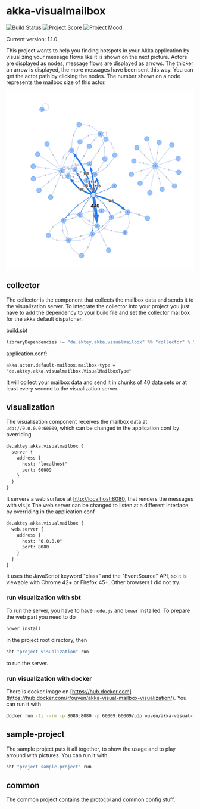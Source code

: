 # akka-visualmailbox

[![Build Status](https://travis-ci.org/ouven/akka-visualmailbox.svg?branch=master)](https://travis-ci.org/ouven/akka-visualmailbox)
[![Project Score](https://img.shields.io/badge/Project%20Score-%F0%9F%92%A9-brightgreen.svg)](https://img.shields.io)
[![Project Mood](https://img.shields.io/badge/Project%20Mood-%F0%9F%98%84-brightgreen.svg)](https://img.shields.io)

Current version: 1.1.0

This project wants to help you finding hotspots in your Akka application by visualizing your message flows
like it is shown on the next picture. Actors are displayed as nodes, message flows are displayed as arrows.
The thicker an arrow is displayed, the more messages have been sent this way. You can get the actor path by
clicking the nodes. The number shown on a node represents the mailbox size of this actor.   

![sample flow](./sample.png)

## collector
The collector is the component that collects the mailbox data and sends it to the visualization server.
To integrate the collector into your project you just have to add the dependency to your build file 
and set the collector mailbox for the akka default dispatcher.

build.sbt
```sbt
libraryDependencies += "de.aktey.akka.visualmailbox" %% "collector" % "1.1.0"
``` 

application.conf:
```
akka.actor.default-mailbox.mailbox-type = "de.aktey.akka.visualmailbox.VisualMailboxType"
```

It will collect your mailbox data and send it in chunks of 40 data sets or at least every second to the visualization server. 

## visualization
The visualisation component receives the mailbox data at `udp://0.0.0.0:60009`, which can be changed in the application.conf by overriding
```
de.aktey.akka.visualmailbox {
  server {
    address {
      host: "localhost"
      port: 60009
    }
  }
}
```

It servers a web surface at [http://localhost:8080](http://localhost:8080), that renders the messages with vis.js
The web server can be changed to listen at a different interface by overriding in the application.conf
```
de.aktey.akka.visualmailbox {
  web.server {
    address {
      host: "0.0.0.0"
      port: 8080
    }
  }
}
```
It uses the JavaScript keyword "class" and the "EventSource" API, so it is viewable with Chrome
42+ or Firefox 45+. Other browsers I did not try.

### run visualization with sbt
To run the server, you have to have `node.js` and `bower` installed.
To prepare the web part you need to do
```bash
bower install
```
in the project root directory, then
```bash
sbt "project visualization" run
```
to run the server.

### run visualization with docker
There is docker image on [https://hub.docker.com](https://hub.docker.com/r/ouven/akka-visual-mailbox-visualization/).
You can run it with 
```bash
docker run -ti --rm -p 8080:8080 -p 60009:60009/udp ouven/akka-visual-mailbox-visualization
```

## sample-project
The sample project puts it all together, to show the usage and to play arround with pictures. You can run it with
```bash
sbt "project sample-project" run
```
  
## common
The common project contains the protocol and common config stuff. 

